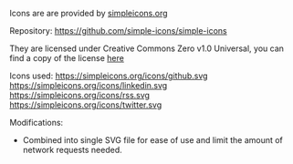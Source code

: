 Icons are are provided by [simpleicons.org](https://simpleicons.org)

Repository: https://github.com/simple-icons/simple-icons

They are licensed under Creative Commons Zero v1.0 Universal, you can find a copy of the license [here](https://github.com/simple-icons/simple-icons/blob/develop/LICENSE.md)

Icons used:
https://simpleicons.org/icons/github.svg
https://simpleicons.org/icons/linkedin.svg
https://simpleicons.org/icons/rss.svg
https://simpleicons.org/icons/twitter.svg

Modifications:
- Combined into single SVG file for ease of use and limit the amount of network requests needed.
